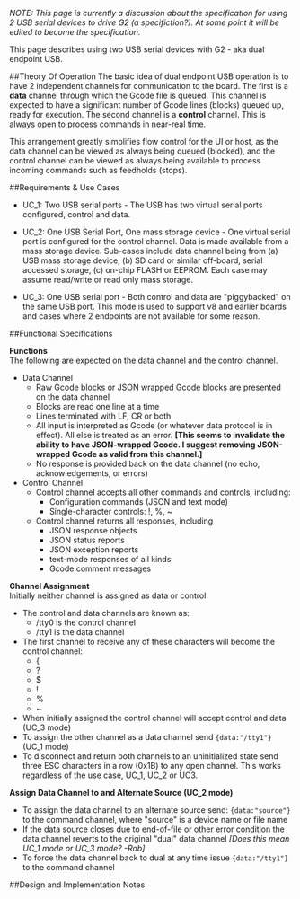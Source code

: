 _NOTE: This page is currently a discussion about the specification for using 2 USB serial devices to drive G2 (a specifiction?). At some point it will be edited to become the specification._

This page describes using two USB serial devices with G2 - aka dual endpoint USB. 

##Theory Of Operation
The basic idea of dual endpoint USB operation is to have 2 independent channels for communication to the board. The first is a **data** channel through which the Gcode file is queued. This channel is expected to have a significant number of Gcode lines (blocks) queued up, ready for execution. The second channel is a **control** channel. This is always open to process commands in near-real time.

This arrangement greatly simplifies flow control for the UI or host, as the data channel can be viewed as always being queued (blocked), and the control channel can be viewed as always being available to process incoming commands such as feedholds (stops).

##Requirements & Use Cases

* UC_1: Two USB serial ports - The USB has two virtual serial ports configured, control and data.
 
* UC_2: One USB Serial Port, One mass storage device - One virtual serial port is configured for the control channel. Data is made available from a mass storage device. Sub-cases include data channel being from (a) USB mass storage device, (b) SD card or similar off-board, serial accessed storage, (c) on-chip FLASH or EEPROM. Each case may assume read/write or read only mass storage.

* UC_3: One USB serial port - Both control and data are "piggybacked" on the same USB port. This mode is used to support v8 and earlier boards and cases where 2 endpoints are not available for some reason.

##Functional Specifications

**Functions**<br>
The following are expected on the data channel and the control channel.
* Data Channel
  * Raw Gcode blocks or JSON wrapped Gcode blocks are presented on the data channel
  * Blocks are read one line at a time
  * Lines terminated with LF, CR or both
  * All input is interpreted as Gcode (or whatever data protocol is in effect). All else is treated as an error. **[This seems to invalidate the ability to have JSON-wrapped Gcode. I suggest removing JSON-wrapped Gcode as valid from this channel.]**
  * No response is provided back on the data channel (no echo, acknowledgements, or errors)
* Control Channel
  * Control channel accepts all other commands and controls, including:
    * Configuration commands (JSON and text mode)
    * Single-character controls: !, %, ~
  * Control channel returns all responses, including
    * JSON response objects
    * JSON status reports
    * JSON exception reports
    * text-mode responses of all kinds
    * Gcode comment messages

**Channel Assignment**<br>
Initially neither channel is assigned as data or control. 
* The control and data channels are known as:
  * /tty0 is the control channel
  * /tty1 is the data channel
* The first channel to receive any of these characters will become the control channel:
  * {
  * ?
  * $
  * !
  * %
  * ~
* When initially assigned the control channel will accept control and data (UC_3 mode)
* To assign the other channel as a data channel send `{data:"/tty1"}` (UC_1 mode)
* To disconnect and return both channels to an uninitialized state send three ESC characters in a row (0x1B) to any open channel. This works regardless of the use case, UC_1, UC_2 or UC3.

**Assign Data Channel to and Alternate Source (UC_2 mode)**
* To assign the data channel to an alternate source send: `{data:"source"}` to the command channel, where "source" is a device name or file name
* If the data source closes due to end-of-file or other error condition the data channel reverts to the original "dual" data channel _[Does this mean UC_1 mode or UC_3 mode? -Rob]_
* To force the data channel back to dual at any time issue `{data:"/tty1"}` to the command channel


##Design and Implementation Notes